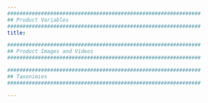 ```yaml
---
###############################################################
## Product Variables
###############################################################
title:

###############################################################
## Product Images and Videos
###############################################################

###############################################################
## Taxonimies
###############################################################

---
```


